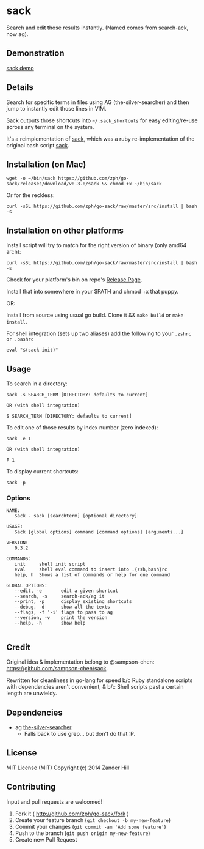 # sack

Search and edit those results instantly. (Named comes from search-ack, now ag).

## Demonstration

  [sack demo](http://showterm.io/8f3421bae1d48c2109e1d#fast)

## Details

Search for specific terms in files using AG (the-silver-searcher) and then jump to instantly edit those lines in VIM.

Sack outputs those shortcuts into `~/.sack_shortcuts` for easy editing/re-use across any terminal on the system.

It's a reimplementation of [sack](https://github.com/zph/sack), which was a ruby re-implementation of the original bash script [sack](https://github.com/sampson-chen/sack).

## Installation (on Mac)

`wget -o ~/bin/sack https://github.com/zph/go-sack/releases/download/v0.3.0/sack && chmod +x ~/bin/sack`

Or for the reckless:

```
curl -sSL https://github.com/zph/go-sack/raw/master/src/install | bash -s
```

## Installation on other platforms

Install script will try to match for the right version of binary (only amd64 arch):

```
curl -sSL https://github.com/zph/go-sack/raw/master/src/install | bash -s
```

Check for your platform's bin on repo's [Release Page](https://github.com/zph/go-sack/releases).

Install that into somewhere in your $PATH and chmod +x that puppy.

OR:

Install from source using usual go build. Clone it && `make build` or `make install`.

For shell integration (sets up two aliases) add the following to your `.zshrc or .bashrc`

```
eval "$(sack init)"
```

## Usage

To search in a directory:

    sack -s SEARCH_TERM [DIRECTORY: defaults to current]

    OR (with shell integration)

    S SEARCH_TERM [DIRECTORY: defaults to current]

To edit one of those results by index number (zero indexed):

    sack -e 1

    OR (with shell integration)

    F 1

To display current shortcuts:

    sack -p

### Options

```
NAME:
   Sack - sack [searchterm] [optional directory]

USAGE:
   Sack [global options] command [command options] [arguments...]

VERSION:
   0.3.2

COMMANDS:
   init		shell init script
   eval		shell eval command to insert into .{zsh,bash}rc
   help, h	Shows a list of commands or help for one command
   
GLOBAL OPTIONS:
   --edit, -e		edit a given shortcut
   --search, -s		search-ack/ag it
   --print, -p		display existing shortcuts
   --debug, -d		show all the texts
   --flags, -f '-i'	flags to pass to ag
   --version, -v	print the version
   --help, -h		show help
   

```

## Credit

  Original idea & implementation belong to @sampson-chen:
  https://github.com/sampson-chen/sack.

  Rewritten for cleanliness in go-lang for speed b/c Ruby standalone scripts with dependencies aren't convenient, & b/c Shell scripts past a certain length are unwieldy.

## Dependencies

  - ag [the-silver-searcher](https://github.com/ggreer/the_silver_searcher)
    - Falls back to use grep... but don't do that :P.

## License

MIT License (MIT)
Copyright (c) 2014 Zander Hill

## Contributing

  Input and pull requests are welcomed!

1. Fork it ( http://github.com/zph/go-sack/fork )
2. Create your feature branch (`git checkout -b my-new-feature`)
3. Commit your changes (`git commit -am 'Add some feature'`)
4. Push to the branch (`git push origin my-new-feature`)
5. Create new Pull Request
